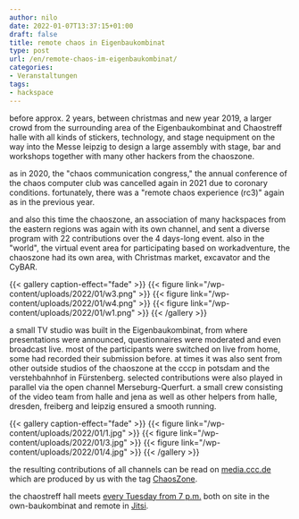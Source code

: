 ```yaml
---
author: nilo
date: 2022-01-07T13:37:15+01:00
draft: false
title: remote chaos in Eigenbaukombinat
type: post
url: /en/remote-chaos-im-eigenbaukombinat/
categories:
- Veranstaltungen
tags:
- hackspace
---
```


before approx. 2 years, between christmas and new year 2019, a larger crowd from the surrounding area of the Eigenbaukombinat and Chaostreff halle with all kinds of stickers, technology, and stage nequipment on the way into the Messe leipzig to design a large assembly with stage, bar and workshops together with many other hackers from the chaoszone.

as in 2020, the "chaos communication congress," the annual conference of the chaos computer club was cancelled again in 2021 due to coronary conditions. fortunately, there was a "remote chaos experience (rc3)" again as in the previous year.

<!-- more -->

and also this time the chaoszone, an association of many hackspaces from the eastern regions was again with its own channel, and sent a diverse program with 22 contributions over the 4 days-long event. also in the "world", the virtual event area for participating based on workadventure, the chaoszone had its own area, with Christmas market, excavator and the CyBAR.


{{< gallery caption-effect="fade" >}}
{{< figure link="/wp-content/uploads/2022/01/w3.png" >}}
{{< figure link="/wp-content/uploads/2022/01/w4.png" >}}
{{< figure link="/wp-content/uploads/2022/01/w1.png" >}}
{{< /gallery >}}


a small TV studio was built in the Eigenbaukombinat, from where presentations were announced, questionnaires were moderated and even broadcast live. most of the participants were switched on live from home, some had recorded their submission before. at times it was also sent from other outside studios of the chaoszone at the cccp in potsdam and the verstehbahnhof in Fürstenberg. selected contributions were also played in parallel via the open channel Merseburg-Querfurt.
a small crew consisting of the video team from halle and jena as well as other helpers from halle, dresden, freiberg and leipzig ensured a smooth running.


{{< gallery caption-effect="fade" >}}
{{< figure link="/wp-content/uploads/2022/01/1.jpg" >}}
{{< figure link="/wp-content/uploads/2022/01/3.jpg" >}}
{{< figure link="/wp-content/uploads/2022/01/4.jpg" >}}
{{< /gallery >}}


the resulting contributions of all channels can be read on [media.ccc.de](https://media.ccc.de/c/rc3-2021/) which are produced by us with the tag [ChaosZone](https://media.ccc.de/c/rc3-2021/ChaosZone).

the chaostreff hall meets [every Tuesday from 7 p.m.](/chaostreff-halle/) both on site in the own-baukombinat and remote in [Jitsi](https://meet.datenautobahnmeisterei.de/chaostreff-halle).

